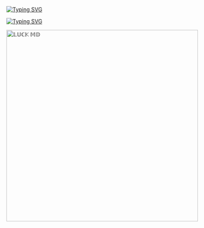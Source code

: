 <a href="https://git.io/typing-svg"><img src="https://readme-typing-svg.demolab.com?font=Black+Ops+One&size=100&pause=1000&color=1BAFBAFF&center=true&width=100&height=200&lines=LUCK-+MD+BOT;PAMBE+KWA+LUCKMLUNDI" alt="Typing SVG" /></a>
  </p>
<a href="https://git.io/typing-svg"><img src="https://readme-typing-svg.demolab.com?font=Black+Ops+One&size=50&pause=1000&color=DAA520&center=true&width=90&height=100&lines=👋+friend+welcome✊;here+is+my+repo🫦;fork+and+star;🫂KEEP+USING+LUCK+MD" alt="Typing SVG" /></a>
  </p>



<a href="https://whatsapp.com/channel/0029VaihcQv84Om8LP59fO3f">
 <img alt="𝕃𝕌ℂ𝕂 𝕄𝔻" height="500" src="https://files.catbox.moe/ihybe5.jpg">
